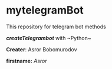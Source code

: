 # mytelegramBot
This repository for telegram bot methods

___createTelegrambot___ with ~Python~

**Creater**: Asror Bobomurodov

**firstname:** _Asror_
